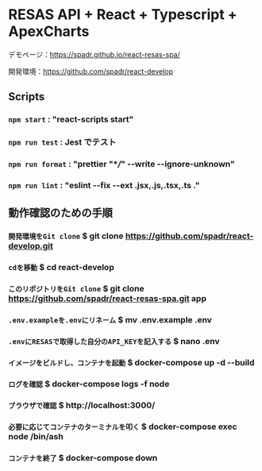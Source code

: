 # RESAS API + React + Typescript + ApexCharts
デモページ：https://spadr.github.io/react-resas-spa/

開発環境：https://github.com/spadr/react-develop


## Scripts

### `npm start` : "react-scripts start"

### `npm run test` : Jest でテスト

### `npm run format` : "prettier \"\*_/_\" --write --ignore-unknown"

### `npm run lint` : "eslint --fix --ext .jsx,.js,.tsx,.ts ."


## 動作確認のための手順

### `開発環境をGit clone` $ git clone https://github.com/spadr/react-develop.git

### `cdを移動` $ cd react-develop

### `このリポジトリをGit clone` $ git clone https://github.com/spadr/react-resas-spa.git app

### `.env.exampleを.envにリネーム` $ mv .env.example .env

### `.envにRESASで取得した自分のAPI_KEYを記入する` $ nano .env

### `イメージをビルドし、コンテナを起動` $ docker-compose up -d --build

### `ログを確認` $ docker-compose logs -f node

### `ブラウザで確認` $ http://localhost:3000/

### `必要に応じてコンテナのターミナルを叩く` $ docker-compose exec node /bin/ash

### `コンテナを終了` $ docker-compose down


